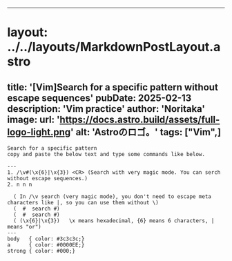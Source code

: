 
---
# layout: ../../layouts/MarkdownPostLayout.astro
title: '[Vim]Search for a specific pattern without escape sequences'
pubDate: 2025-02-13
description: 'Vim practice'
author: 'Noritaka'
image:
    url: 'https://docs.astro.build/assets/full-logo-light.png'
    alt: 'Astroのロゴ。'
tags: ["Vim",]
---


```
Search for a specific pattern
copy and paste the below text and type some commands like below.

---
1. /\v#(\x{6}|\x{3}) <CR> (Search with very magic mode. You can serch without escape sequences.)
2. n n n

  ( In /\v search (very magic mode), you don't need to escape meta characters like |, so you can use them without \)
  (  #  search #)
  (  #  search #)
  ( (\x{6}|\x{3})   \x means hexadecimal, {6} means 6 characters, | means "or")
---
body   { color: #3c3c3c;}
a      { color: #0000EE;}
strong { color: #000;}

```

